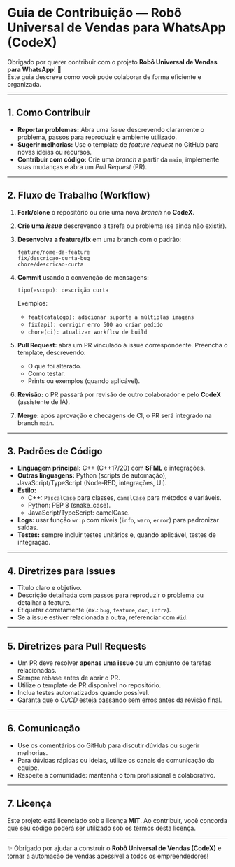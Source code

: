 # Guia de Contribuição — Robô Universal de Vendas para WhatsApp (CodeX)

Obrigado por querer contribuir com o projeto **Robô Universal de Vendas para WhatsApp**! 🎉  
Este guia descreve como você pode colaborar de forma eficiente e organizada.

---

## 1. Como Contribuir
- **Reportar problemas:** Abra uma *issue* descrevendo claramente o problema, passos para reproduzir e ambiente utilizado.
- **Sugerir melhorias:** Use o template de *feature request* no GitHub para novas ideias ou recursos.
- **Contribuir com código:** Crie uma *branch* a partir da `main`, implemente suas mudanças e abra um *Pull Request* (PR).

---

## 2. Fluxo de Trabalho (Workflow)
1. **Fork/clone** o repositório ou crie uma nova *branch* no **CodeX**.
2. **Crie uma *issue*** descrevendo a tarefa ou problema (se ainda não existir).
3. **Desenvolva a feature/fix** em uma branch com o padrão:
   ```
   feature/nome-da-feature
   fix/descricao-curta-bug
   chore/descricao-curta
   ```
4. **Commit** usando a convenção de mensagens:
   ```
   tipo(escopo): descrição curta
   ```
   Exemplos:
   - `feat(catalogo): adicionar suporte a múltiplas imagens`
   - `fix(api): corrigir erro 500 ao criar pedido`
   - `chore(ci): atualizar workflow de build`

5. **Pull Request:** abra um PR vinculado à issue correspondente. Preencha o template, descrevendo:
   - O que foi alterado.
   - Como testar.
   - Prints ou exemplos (quando aplicável).

6. **Revisão:** o PR passará por revisão de outro colaborador e pelo **CodeX** (assistente de IA).

7. **Merge:** após aprovação e checagens de CI, o PR será integrado na branch `main`.

---

## 3. Padrões de Código
- **Linguagem principal:** C++ (C++17/20) com **SFML** e integrações.
- **Outras linguagens:** Python (scripts de automação), JavaScript/TypeScript (Node‑RED, integrações, UI).
- **Estilo:**
  - C++: `PascalCase` para classes, `camelCase` para métodos e variáveis.
  - Python: PEP 8 (snake_case).
  - JavaScript/TypeScript: camelCase.
- **Logs:** usar função `wr:p` com níveis (`info`, `warn`, `error`) para padronizar saídas.
- **Testes:** sempre incluir testes unitários e, quando aplicável, testes de integração.

---

## 4. Diretrizes para Issues
- Título claro e objetivo.  
- Descrição detalhada com passos para reproduzir o problema ou detalhar a feature.  
- Etiquetar corretamente (ex.: `bug`, `feature`, `doc`, `infra`).  
- Se a issue estiver relacionada a outra, referenciar com `#id`.

---

## 5. Diretrizes para Pull Requests
- Um PR deve resolver **apenas uma issue** ou um conjunto de tarefas relacionadas.  
- Sempre rebase antes de abrir o PR.  
- Utilize o template de PR disponível no repositório.  
- Inclua testes automatizados quando possível.  
- Garanta que o *CI/CD* esteja passando sem erros antes da revisão final.  

---

## 6. Comunicação
- Use os comentários do GitHub para discutir dúvidas ou sugerir melhorias.  
- Para dúvidas rápidas ou ideias, utilize os canais de comunicação da equipe.  
- Respeite a comunidade: mantenha o tom profissional e colaborativo.

---

## 7. Licença
Este projeto está licenciado sob a licença **MIT**. Ao contribuir, você concorda que seu código poderá ser utilizado sob os termos desta licença.

---

✨ Obrigado por ajudar a construir o **Robô Universal de Vendas (CodeX)** e tornar a automação de vendas acessível a todos os empreendedores!

